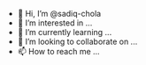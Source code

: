 - 👋 Hi, I’m @sadiq-chola
- 👀 I’m interested in ...
- 🌱 I’m currently learning ...
- 💞️ I’m looking to collaborate on ...
- 📫 How to reach me ...

<!---
sadiq-chola/sadiq-chola is a ✨ special ✨ repository because its `README.md` (this file) appears on your GitHub profile.
You can click the Preview link to take a look at your changes.
--->
